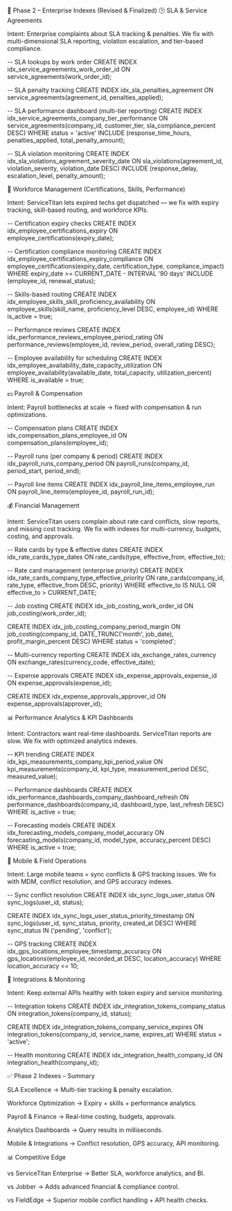 🏢 Phase 2 – Enterprise Indexes (Revised & Finalized)
🕒 SLA & Service Agreements

Intent: Enterprise complaints about SLA tracking & penalties. We fix with multi-dimensional SLA reporting, violation escalation, and tier-based compliance.

-- SLA lookups by work order
CREATE INDEX idx_service_agreements_work_order_id 
ON service_agreements(work_order_id);

-- SLA penalty tracking
CREATE INDEX idx_sla_penalties_agreement 
ON service_agreements(agreement_id, penalties_applied);

-- SLA performance dashboard (multi-tier reporting)
CREATE INDEX idx_service_agreements_company_tier_performance 
ON service_agreements(company_id, customer_tier, sla_compliance_percent DESC)
WHERE status = 'active'
INCLUDE (response_time_hours, penalties_applied, total_penalty_amount);

-- SLA violation monitoring
CREATE INDEX idx_sla_violations_agreement_severity_date 
ON sla_violations(agreement_id, violation_severity, violation_date DESC)
INCLUDE (response_delay, escalation_level, penalty_amount);

👥 Workforce Management (Certifications, Skills, Performance)

Intent: ServiceTitan lets expired techs get dispatched — we fix with expiry tracking, skill-based routing, and workforce KPIs.

-- Certification expiry checks
CREATE INDEX idx_employee_certifications_expiry 
ON employee_certifications(expiry_date);

-- Certification compliance monitoring
CREATE INDEX idx_employee_certifications_expiry_compliance 
ON employee_certifications(expiry_date, certification_type, compliance_impact)
WHERE expiry_date >= CURRENT_DATE - INTERVAL '90 days'
INCLUDE (employee_id, renewal_status);

-- Skills-based routing
CREATE INDEX idx_employee_skills_skill_proficiency_availability 
ON employee_skills(skill_name, proficiency_level DESC, employee_id)
WHERE is_active = true;

-- Performance reviews
CREATE INDEX idx_performance_reviews_employee_period_rating 
ON performance_reviews(employee_id, review_period, overall_rating DESC);

-- Employee availability for scheduling
CREATE INDEX idx_employee_availability_date_capacity_utilization 
ON employee_availability(available_date, total_capacity, utilization_percent)
WHERE is_available = true;

💵 Payroll & Compensation

Intent: Payroll bottlenecks at scale → fixed with compensation & run optimizations.

-- Compensation plans
CREATE INDEX idx_compensation_plans_employee_id 
ON compensation_plans(employee_id);

-- Payroll runs (per company & period)
CREATE INDEX idx_payroll_runs_company_period 
ON payroll_runs(company_id, period_start, period_end);

-- Payroll line items
CREATE INDEX idx_payroll_line_items_employee_run 
ON payroll_line_items(employee_id, payroll_run_id);

💰 Financial Management

Intent: ServiceTitan users complain about rate card conflicts, slow reports, and missing cost tracking. We fix with indexes for multi-currency, budgets, costing, and approvals.

-- Rate cards by type & effective dates
CREATE INDEX idx_rate_cards_type_dates 
ON rate_cards(type, effective_from, effective_to);

-- Rate card management (enterprise priority)
CREATE INDEX idx_rate_cards_company_type_effective_priority 
ON rate_cards(company_id, rate_type, effective_from DESC, priority)
WHERE effective_to IS NULL OR effective_to > CURRENT_DATE;

-- Job costing
CREATE INDEX idx_job_costing_work_order_id 
ON job_costing(work_order_id);

CREATE INDEX idx_job_costing_company_period_margin 
ON job_costing(company_id, DATE_TRUNC('month', job_date), profit_margin_percent DESC)
WHERE status = 'completed';

-- Multi-currency reporting
CREATE INDEX idx_exchange_rates_currency 
ON exchange_rates(currency_code, effective_date);

-- Expense approvals
CREATE INDEX idx_expense_approvals_expense_id 
ON expense_approvals(expense_id);

CREATE INDEX idx_expense_approvals_approver_id 
ON expense_approvals(approver_id);

📊 Performance Analytics & KPI Dashboards

Intent: Contractors want real-time dashboards. ServiceTitan reports are slow. We fix with optimized analytics indexes.

-- KPI trending
CREATE INDEX idx_kpi_measurements_company_kpi_period_value 
ON kpi_measurements(company_id, kpi_type, measurement_period DESC, measured_value);

-- Performance dashboards
CREATE INDEX idx_performance_dashboards_company_dashboard_refresh 
ON performance_dashboards(company_id, dashboard_type, last_refresh DESC)
WHERE is_active = true;

-- Forecasting models
CREATE INDEX idx_forecasting_models_company_model_accuracy 
ON forecasting_models(company_id, model_type, accuracy_percent DESC)
WHERE is_active = true;

📱 Mobile & Field Operations

Intent: Large mobile teams = sync conflicts & GPS tracking issues. We fix with MDM, conflict resolution, and GPS accuracy indexes.

-- Sync conflict resolution
CREATE INDEX idx_sync_logs_user_status 
ON sync_logs(user_id, status);

CREATE INDEX idx_sync_logs_user_status_priority_timestamp 
ON sync_logs(user_id, sync_status, priority, created_at DESC)
WHERE sync_status IN ('pending', 'conflict');

-- GPS tracking
CREATE INDEX idx_gps_locations_employee_timestamp_accuracy 
ON gps_locations(employee_id, recorded_at DESC, location_accuracy)
WHERE location_accuracy <= 10;

🔗 Integrations & Monitoring

Intent: Keep external APIs healthy with token expiry and service monitoring.

-- Integration tokens
CREATE INDEX idx_integration_tokens_company_status 
ON integration_tokens(company_id, status);

CREATE INDEX idx_integration_tokens_company_service_expires
ON integration_tokens(company_id, service_name, expires_at)
WHERE status = 'active';

-- Health monitoring
CREATE INDEX idx_integration_health_company_id 
ON integration_health(company_id);

✅ Phase 2 Indexes – Summary

SLA Excellence → Multi-tier tracking & penalty escalation.

Workforce Optimization → Expiry + skills + performance analytics.

Payroll & Finance → Real-time costing, budgets, approvals.

Analytics Dashboards → Query results in milliseconds.

Mobile & Integrations → Conflict resolution, GPS accuracy, API monitoring.

📊 Competitive Edge

vs ServiceTitan Enterprise → Better SLA, workforce analytics, and BI.

vs Jobber → Adds advanced financial & compliance control.

vs FieldEdge → Superior mobile conflict handling + API health checks.